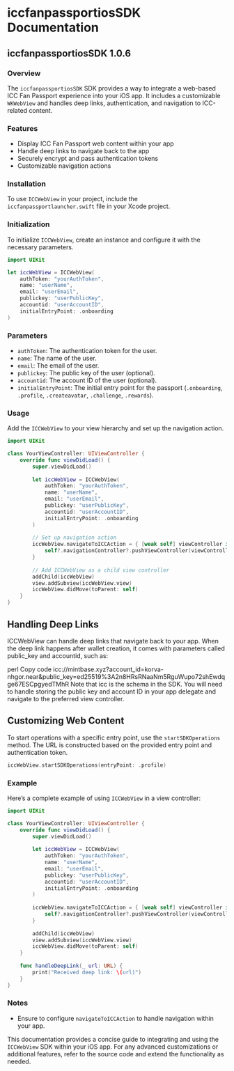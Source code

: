 # iccfanpassportiosSDK Documentation
## iccfanpassportiosSDK 1.0.6

### Overview

The `iccfanpassportiosSDK` SDK provides a way to integrate a web-based ICC Fan Passport experience into your iOS app. It includes a customizable `WKWebView` and handles deep links, authentication, and navigation to ICC-related content.

### Features

- Display ICC Fan Passport web content within your app
- Handle deep links to navigate back to the app
- Securely encrypt and pass authentication tokens
- Customizable navigation actions

### Installation

To use `ICCWebView` in your project, include the `iccfanpassportlauncher.swift` file in your Xcode project.

### Initialization

To initialize `ICCWebView`, create an instance and configure it with the necessary parameters.

```swift
import UIKit

let iccWebView = ICCWebView(
    authToken: "yourAuthToken",
    name: "userName",
    email: "userEmail",
    publickey: "userPublicKey",
    accountid: "userAccountID",
    initialEntryPoint: .onboarding
)
```

### Parameters

- `authToken`: The authentication token for the user.
- `name`: The name of the user.
- `email`: The email of the user.
- `publickey`: The public key of the user (optional).
- `accountid`: The account ID of the user (optional).
- `initialEntryPoint`: The initial entry point for the passport (`.onboarding`, `.profile`, `.createavatar`, `.challenge`, `.rewards`).

### Usage

Add the `ICCWebView` to your view hierarchy and set up the navigation action.

```swift
import UIKit

class YourViewController: UIViewController {
    override func viewDidLoad() {
        super.viewDidLoad()
        
        let iccWebView = ICCWebView(
            authToken: "yourAuthToken",
            name: "userName",
            email: "userEmail",
            publickey: "userPublicKey",
            accountid: "userAccountID",
            initialEntryPoint: .onboarding
        )
        
        // Set up navigation action
        iccWebView.navigateToICCAction = { [weak self] viewController in
            self?.navigationController?.pushViewController(viewController, animated: true)
        }
        
        // Add ICCWebView as a child view controller
        addChild(iccWebView)
        view.addSubview(iccWebView.view)
        iccWebView.didMove(toParent: self)
    }
}
```

## Handling Deep Links

ICCWebView can handle deep links that navigate back to your app. When the deep link happens after wallet creation, it comes with parameters called public_key and accountid, such as:

perl
Copy code
icc://mintbase.xyz?account_id=korva-nhgor.near&public_key=ed25519%3A2n8HRsRNaaNm5RguWupo72shEwdqge67ESCpgyedTMhR
Note that icc is the schema in the SDK. You will need to handle storing the public key and account ID in your app delegate and navigate to the preferred view controller.

## Customizing Web Content

To start operations with a specific entry point, use the `startSDKOperations` method. The URL is constructed based on the provided entry point and authentication token.

```swift
iccWebView.startSDKOperations(entryPoint: .profile)
```

### Example

Here’s a complete example of using `ICCWebView` in a view controller:

```swift
import UIKit

class YourViewController: UIViewController {
    override func viewDidLoad() {
        super.viewDidLoad()
        
        let iccWebView = ICCWebView(
            authToken: "yourAuthToken",
            name: "userName",
            email: "userEmail",
            publickey: "userPublicKey",
            accountid: "userAccountID",
            initialEntryPoint: .onboarding
        )
        
        iccWebView.navigateToICCAction = { [weak self] viewController in
            self?.navigationController?.pushViewController(viewController, animated: true)
        }
        
        addChild(iccWebView)
        view.addSubview(iccWebView.view)
        iccWebView.didMove(toParent: self)
    }
    
    func handleDeepLink(_ url: URL) {
        print("Received deep link: \(url)")
    }
}
```

### Notes

- Ensure to configure `navigateToICCAction` to handle navigation within your app.

This documentation provides a concise guide to integrating and using the `ICCWebView` SDK within your iOS app. For any advanced customizations or additional features, refer to the source code and extend the functionality as needed.
